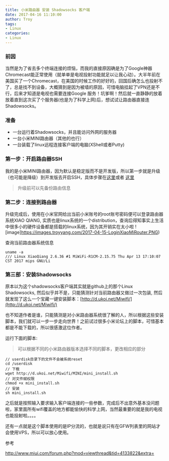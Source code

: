 ```yaml
---
title: 小米路由器 安装 Shadowsocks 客户端
date: 2017-04-16 11:10:00
author: Troy
tags: 
- Linux
categories:
- Linux
---
```


### 前因
当然是为了省去多个终端连接的烦恼，而我的直接原因确是为了Google神器Chromecast能正常使用（就单单是电视投射功能就足以让我心动）。大半年前在美国买了一个Chromecast，在美国的时候工作的好好的，回国后确怎么也投射不了，总是找不到设备，大概猜到是因为被墙的原因，可惜电脑挂起了VPN还是不行，后来才知道是电视也需要连接Google 服务！坑爹啊！然后就一直静静的放着放着直到这次买了个服务器(也是为了科学上网)后，想试试让路由器直接连Shadowsocks。
### 准备
- 一台运行着Shadowsocks，并且能访问外网的服务器
- 一台小米MINI路由器（其他的也行）
- 一台装载了linux远程连接客户端的电脑(XShell或者Putty)

### 第一步：开启路由器SSH
我的是小米MINI路由器，因为默认是稳定版而不是开发版，所以第一步就是升级（也可能是降级）到开发版去开启SSH，具体步骤在[这里](http://jingyan.baidu.com/article/624e7459ae65e834e8ba5afd.html)或者 [这里](http://bbs.xiaomi.cn/t-10044297)
> 升级前可以先备份路由信息

### 第二步：连接到路由器
升级完成后，使用在小米官网给出当前小米账号的root账号密码便可以登录路由器系统XIAO QIANG, 实质也是linux系统的一个distribution，查询后得知事实上生活中很多小的硬件设备都是搭载的linux系统，因为其开销实在太小啦
![image]https://images.troyyang.com/2017-04-15-LoginXiaoMiRouter.PNG)

查询当前路由器系统信息

```
uname -a
/// Linux XiaoQiang 2.6.36 #1 MiWiFi-R1CM-2.15.75 Thu Apr 13 17:10:07 CST 2017 mips GNU/Li
```

### 第三部：安装Shadowsocks
原本以为这个shadowsocks客户端其实就是github上的那个Linux Shadowsocks, 然后似乎并不是，只能猜测针对当前路由器又做过一次包装, 然后就发现了这么一个宝藏一键安装脚本：[http://d.ukoi.net/Miwifi/](http://d.ukoi.net/Miwifi/) 

也不知道作者是谁，只能猜测是对小米路由器系统很了解的人，所以根据这些安装脚本，我们就可以一步一步走向世界！之前试过很多小米论坛上的脚本，可惜基本都是不能下载的，所以很感激这位作者。

运行下面的脚本:
> 可以根据不同的小米路由器版本选择不同的脚本，更改相应的部分

```
// userdisk目录下的文件不会被系统reset
cd /userdisk
// 下载
wget http://d.ukoi.net/Miwifi/MINI/mini_install.sh
// 对文件赋权限
chmod +x mini_install.sh
// 安装
sh mini_install.sh
```

之后就是按照输入要求输入客户端连接的一些参数，完成后不出意外基本没问题啦，家里面所有wifi覆盖的地方都能愉快的科学上网，当然最重要的就是我的电视也能投射啦。。。。

还有一点就是这个脚本使用的是IP分流的，也就是说只有在GFW列表里的网站才会使用VPS，所以可以放心使用。

参考

http://www.miui.com/forum.php?mod=viewthread&tid=4133822&extra=




